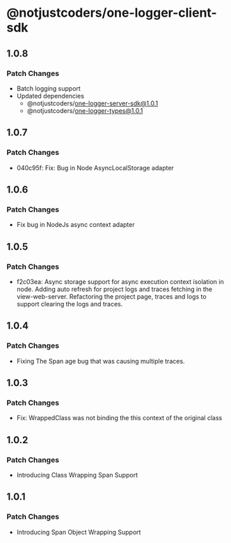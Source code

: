 # @notjustcoders/one-logger-client-sdk

## 1.0.8

### Patch Changes

- Batch logging support
- Updated dependencies
  - @notjustcoders/one-logger-server-sdk@1.0.1
  - @notjustcoders/one-logger-types@1.0.1

## 1.0.7

### Patch Changes

- 040c95f: Fix: Bug in Node AsyncLocalStorage adapter

## 1.0.6

### Patch Changes

- Fix bug in NodeJs async context adapter

## 1.0.5

### Patch Changes

- f2c03ea: Async storage support for async execution context isolation in node.
  Adding auto refresh for project logs and traces fetching in the view-web-server.
  Refactoring the project page, traces and logs to support clearing the logs and traces.

## 1.0.4

### Patch Changes

- Fixing The Span age bug that was causing multiple traces.

## 1.0.3

### Patch Changes

- Fix: WrappedClass was not binding the this context of the original class

## 1.0.2

### Patch Changes

- Introducing Class Wrapping Span Support

## 1.0.1

### Patch Changes

- Introducing Span Object Wrapping Support
